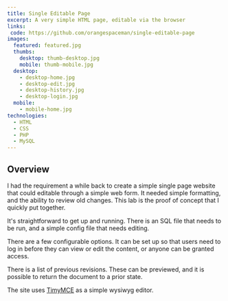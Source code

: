 ```yaml
---
title: Single Editable Page
excerpt: A very simple HTML page, editable via the browser
links:
 code: https://github.com/orangespaceman/single-editable-page
images:
  featured: featured.jpg
  thumbs:
    desktop: thumb-desktop.jpg
    mobile: thumb-mobile.jpg
  desktop:
    - desktop-home.jpg
    - desktop-edit.jpg
    - desktop-history.jpg
    - desktop-login.jpg
  mobile:
    - mobile-home.jpg
technologies:
  - HTML
  - CSS
  - PHP
  - MySQL
---
```


## Overview

I had the requirement a while back to create a simple single page website that could editable through a simple web form. It needed simple formatting, and the ability to review old changes. This lab is the proof of concept that I quickly put together.

It's straightforward to get up and running. There is an SQL file that needs to be run, and a simple config file that needs editing.

There are a few configurable options. It can be set up so that users need to log in before they can view or edit the content, or anyone can be granted access.

There is a list of previous revisions. These can be previewed, and it is possible to return the document to a prior state.

The site uses [TimyMCE](http://www.tinymce.com/) as a simple wysiwyg editor.
